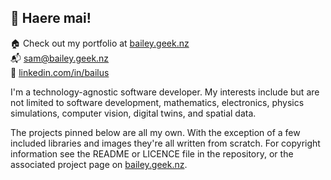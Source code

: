 ## 👋 Haere mai!

🏠 Check out my portfolio at [bailey.geek.nz](http://bailey.geek.nz)  
📬 [sam@bailey.geek.nz](mailto:sam@bailey.geek.nz)  
🔗 [linkedin.com/in/bailus](https://www.linkedin.com/in/bailus/)  

I'm a technology-agnostic software developer. My interests include but are not limited to software development, mathematics, electronics, physics simulations, computer vision, digital twins, and spatial data.

The projects pinned below are all my own. With the exception of a few included libraries and images they're all written from scratch. For copyright information see the README or LICENCE file in the repository, or the associated project page on [bailey.geek.nz](http://bailey.geek.nz).
